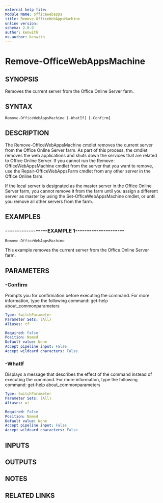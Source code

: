 ```yaml
---
external help file:
Module Name: officewebapps
title: Remove-OfficeWebAppsMachine
online version:
schema: 2.0.0
author: kenwith
ms.author: kenwith
---
```


# Remove-OfficeWebAppsMachine

## SYNOPSIS
Removes the current server from the Office Online Server farm.

## SYNTAX

```
Remove-OfficeWebAppsMachine [-WhatIf] [-Confirm]
```

## DESCRIPTION
The Remove-OfficeWebAppsMachine cmdlet removes the current server from the Office Online Server farm.
As part of this process, the cmdlet removes the web applications and shuts down the services that are related to Office Online Server.
If you cannot run the Remove-OfficeWebAppsMachine cmdlet from the server that you want to remove, use the Repair-OfficeWebAppsFarm cmdlet from any other server in the Office Online farm.

If the local server is designated as the master server in the Office Online Server farm, you cannot remove it from the farm until you assign a different server as master by using the Set-OfficeWebAppsMachine cmdlet, or until you remove all other servers from the farm.

## EXAMPLES

### ------------------EXAMPLE 1---------------------
```
Remove-OfficeWebAppsMachine
```

This example removes the current server from the Office Online Server farm.

## PARAMETERS

### -Confirm
Prompts you for confirmation before executing the command.
For more information, type the following command: get-help about_commonparameters

```yaml
Type: SwitchParameter
Parameter Sets: (All)
Aliases: cf

Required: False
Position: Named
Default value: None
Accept pipeline input: False
Accept wildcard characters: False
```

### -WhatIf
Displays a message that describes the effect of the command instead of executing the command.
For more information, type the following command: get-help about_commonparameters

```yaml
Type: SwitchParameter
Parameter Sets: (All)
Aliases: wi

Required: False
Position: Named
Default value: None
Accept pipeline input: False
Accept wildcard characters: False
```

## INPUTS

## OUTPUTS

## NOTES

## RELATED LINKS
